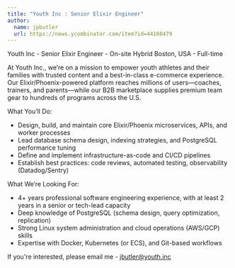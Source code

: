 ```yaml
---
title: "Youth Inc : Senior Elixir Engineer"
author:
  name: jpbutler
  url: https://news.ycombinator.com/item?id=44160479
---
```

Youth Inc - Senior Elixir Engineer - On-site Hybrid Boston, USA - Full-time

At Youth Inc., we’re on a mission to empower youth athletes and their families with trusted content and a best-in-class e-commerce experience. Our Elixir&#x2F;Phoenix-powered platform reaches millions of users—coaches, trainers, and parents—while our B2B marketplace supplies premium team gear to hundreds of programs across the U.S.

What You’ll Do:

- Design, build, and maintain core Elixir&#x2F;Phoenix microservices, APIs, and worker processes 
- Lead database schema design, indexing strategies, and PostgreSQL performance tuning 
- Define and implement infrastructure-as-code and CI&#x2F;CD pipelines 
- Establish best practices: code reviews, automated testing, observability (Datadog&#x2F;Sentry)

What We’re Looking For:

- 4+ years professional software engineering experience, with at least 2 years in a senior or tech-lead capacity 
- Deep knowledge of PostgreSQL (schema design, query optimization, replication) 
- Strong Linux system administration and cloud operations (AWS&#x2F;GCP) skills 
- Expertise with Docker, Kubernetes (or ECS), and Git-based workflows

If you&#x27;re interested, please email me - jbutler@youth.inc
<JobApplication />
